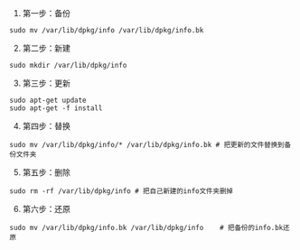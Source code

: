 1. 第一步：备份
```shell
sudo mv /var/lib/dpkg/info /var/lib/dpkg/info.bk
```
2. 第二步：新建
```shell
sudo mkdir /var/lib/dpkg/info
```
3. 第三步：更新
```shell
sudo apt-get update
sudo apt-get -f install
```

4. 第四步：替换
```shell
sudo mv /var/lib/dpkg/info/* /var/lib/dpkg/info.bk # 把更新的文件替换到备份文件夹
```
5. 第五步：删除
```shell
sudo rm -rf /var/lib/dpkg/info # 把自己新建的info文件夹删掉
```
6. 第六步：还原
```shell
sudo mv /var/lib/dpkg/info.bk /var/lib/dpkg/info    # 把备份的info.bk还原
```
